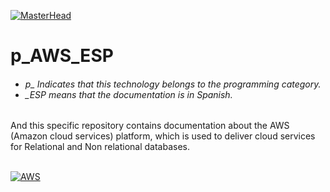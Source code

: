 [![MasterHead](http://dicer0.com/wp-content/uploads/2024/07/AWS-di_cer0-Banner.png)](https://dicer0.com/#skills)
# p_AWS_ESP
<h6 align="justify">
  <ul>
    <li>p_ Indicates that this technology belongs to the programming category.</li>
    <li>_ESP means that the documentation is in Spanish.</li>
  </ul>
</h6>
And this specific repository contains documentation about the AWS (Amazon cloud services) platform, which is used to deliver cloud services for Relational and Non relational databases.
&nbsp;
<br/>
&nbsp;

[![AWS](http://dicer0.com/wp-content/uploads/2024/07/p_AWS_MkII.png)](https://dicer0.com/#skills)
